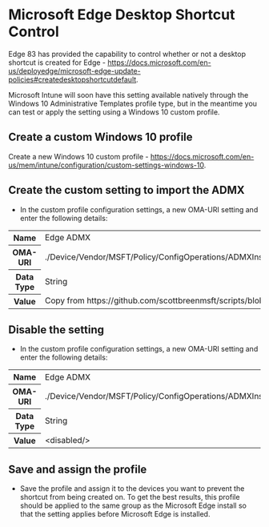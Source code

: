 # Microsoft Edge Desktop Shortcut Control

Edge 83 has provided the capability to control whether or not a desktop shortcut is created for Edge - https://docs.microsoft.com/en-us/deployedge/microsoft-edge-update-policies#createdesktopshortcutdefault.

Microsoft Intune will soon have this setting available natively through the Windows 10 Administrative Templates profile type, but in the meantime you can test or apply the setting using a Windows 10 custom profile.

## Create a custom Windows 10 profile

Create a new Windows 10 custom profile - https://docs.microsoft.com/en-us/mem/intune/configuration/custom-settings-windows-10.

## Create the custom setting to import the ADMX

+ In the custom profile configuration settings, a new OMA-URI setting and enter the following details:

<table><tr><th>Name</th><td>Edge ADMX</td></tr>
<tr><th>OMA-URI</th><td>./Device/Vendor/MSFT/Policy/ConfigOperations/ADMXInstall/Windows/Policy/WindowsCustomizationsAdmx</td></tr>
<tr><th>Data Type</th><td>String</td></tr>
<tr><th>Value</th><td>Copy from https://github.com/scottbreenmsft/scripts/blob/master/Intune/ADMX/Custom_Edge.admx</td></tr>
</table>

## Disable the setting

+ In the custom profile configuration settings, a new OMA-URI setting and enter the following details:

<table><tr><th>Name</th><td>Edge ADMX</td></tr>
<tr><th>OMA-URI</th><td>./Device/Vendor/MSFT/Policy/ConfigOperations/ADMXInstall/Windows/Policy/WindowsCustomizationsAdmx</td></tr>
<tr><th>Data Type</th><td>String</td></tr>
<tr><th>Value</th><td>&lt;disabled/&gt;</td></tr>
</table>

## Save and assign the profile

+ Save the profile and assign it to the devices you want to prevent the shortcut from being created on. To get the best results, this profile should be applied to the same group as the Microsoft Edge install so that the setting applies before Microsoft Edge is installed.
